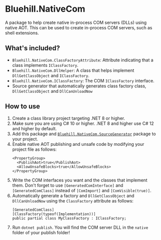 # Bluehill.NativeCom
A package to help create native in-process COM servers (DLLs) using native AOT. This can be used to create in-process COM servers, such as shell extensions.

## What's included?
* `Bluehill.NativeCom.ClassFactoryAttribute`: Attribute indicating that a class implements `IClassFactory`.
* `Bluehill.NativeCom.DllHelper`: A class that helps implement `DllGetClassObject` and `IClassFactory`.
* `Bluehill.NativeCom.IClassFactory`: The COM `IClassFactory` interface.
* Source generator that automatically generates class factory class, `DllGetClassObject` and `DllCanUnloadNow`

## How to use
1. Create a class library project targeting .NET 8 or higher.
1. Make sure you are using C# 10 or higher. .NET 8 and higher use C# 12 and higher by default.
1. Add this package and [`Bluehill.NativeCom.SourceGenerator`](https://www.nuget.org/packages/Bluehill.NativeCom.SourceGenerator/) package to your project.
1. Enable native AOT publishing and unsafe code by modifying your project file as follows:
    ```
    <PropertyGroup>
      <PublishAot>true</PublishAot>
      <AllowUnsafeBlocks>true</AllowUnsafeBlocks>
    </PropertyGroup>
    ```
1. Write the COM interfaces you want and the classes that implement them. Don't forget to use `[GeneratedComInterface]` and `[GeneratedComClass]` instead of `[ComImport]` and `[ComVisible(true)]`.
1. Automatically generate a factory and `DllGetClassObject` and `DllCanUnloadNow` using the `ClassFactory` attribute as follows:
    ```
    [GeneratedComClass]
    [ClassFactory(typeof(Implementation))]
    public partial class MyClassFactory : IClassFactory;
    ```
1. Run `dotnet publish`. You will find the COM server DLL in the `native` folder of your publish folder!
